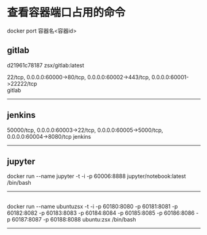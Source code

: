 # 查看容器端口占用的命令

docker port 容器名<容器id>

## gitlab

d21961c78187        zsx/gitlab:latest   

22/tcp,
0.0.0.0:60000->80/tcp,
0.0.0.0:60002->443/tcp,
0.0.0.0:60001->22222/tcp   
gitlab

---

## jenkins

50000/tcp,
0.0.0.0:60003->22/tcp,
0.0.0.0:60005->5000/tcp,
0.0.0.0:60004->8080/tcp   jenkins

---

## jupyter

docker run --name jupyter -t -i -p 60006:8888 jupyter/notebook:latest /bin/bash

---

##

docker run --name ubuntuzsx -t -i -p 60180:8080 -p 60181:8081 -p 60182:8082 -p 60183:8083 -p 60184:8084 -p 60185:8085 -p 60186:8086 -p 60187:8087 -p 60188:8088 ubuntu:zsx /bin/bash


---

##

